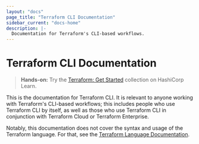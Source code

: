 ```yaml
---
layout: "docs"
page_title: "Terraform CLI Documentation"
sidebar_current: "docs-home"
description: |-
  Documentation for Terraform's CLI-based workflows.
---
```


# Terraform CLI Documentation

> **Hands-on:** Try the [Terraform: Get Started](https://learn.hashicorp.com/collections/terraform/aws-get-started?utm_source=WEBSITE&utm_medium=WEB_IO&utm_offer=ARTICLE_PAGE&utm_content=DOCS) collection on HashiCorp Learn.

This is the documentation for Terraform CLI. It is relevant to anyone working
with Terraform's CLI-based workflows; this includes people who use Terraform CLI
by itself, as well as those who use Terraform CLI in conjunction with Terraform
Cloud or Terraform Enterprise.

Notably, this documentation does not cover the syntax and usage of the Terraform
language. For that, see the
[Terraform Language Documentation](/docs/language/index.html).
